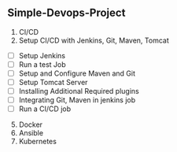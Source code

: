 Simple-Devops-Project
---

 1. CI/CD 
 2. Setup CI/CD with Jenkins, Git, Maven, Tomcat             
 - [ ] Setup Jenkins 
 - [ ] Run a test Job
 - [ ] Setup and Configure Maven and Git
 - [ ] Setup Tomcat Server
 - [ ]  Installing Additional Required plugins
 - [ ] Integrating Git, Maven in jenkins job
 - [ ] Run  a CI/CD job
 5. Docker 
 6. Ansible
 7. Kubernetes

<!--stackedit_data:
eyJoaXN0b3J5IjpbODg3MTE1MjgsLTIwNjIzNTk5NTRdfQ==
-->